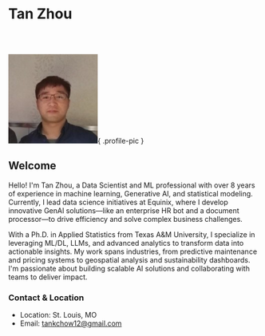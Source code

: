 # Tan Zhou

<div class="social-links" style="margin-bottom: 2em;">
  <a href="https://www.linkedin.com/in/tan-zhou-56774471/" target="_blank"><i class="fab fa-linkedin fa-2x" style="margin-right: 20px;"></i></a>
  <a href="https://github.com/tankwin08" target="_blank"><i class="fab fa-github fa-2x" style="margin-right: 20px;"></i></a>
  <a href="https://scholar.google.com/citations?user=wiadguYAAAAJ&hl=en" target="_blank"><i class="fas fa-graduation-cap fa-2x" style="margin-right: 20px;"></i></a>
  <a href="https://twitter.com/TanZhou17" target="_blank"><i class="fab fa-twitter fa-2x" style="margin-right: 20px;"></i></a>
</div>

![Profile Picture](img/tan_zhou.jpg){ .profile-pic }

## Welcome

Hello! I'm Tan Zhou, a Data Scientist and ML professional with over 8 years of experience in machine learning, Generative AI, and statistical modeling. Currently, I lead data science initiatives at Equinix, where I develop innovative GenAI solutions—like an enterprise HR bot and a document processor—to drive efficiency and solve complex business challenges.

With a Ph.D. in Applied Statistics from Texas A&M University, I specialize in leveraging ML/DL, LLMs, and advanced analytics to transform data into actionable insights. My work spans industries, from predictive maintenance and pricing systems to geospatial analysis and sustainability dashboards. I'm passionate about building scalable AI solutions and collaborating with teams to deliver impact.

### Contact & Location
- Location: St. Louis, MO
- Email: tankchow12@gmail.com
